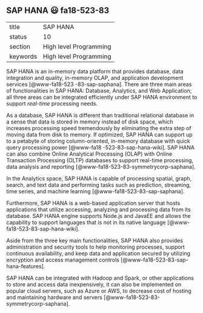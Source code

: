## SAP HANA :smiley: fa18-523-83

|          |                        |
| -------- | ---------------------- |
| title    | SAP HANA               | 
| status   | 10                     |
| section  | High level Programming |
| keywords | High level Programming |



SAP HANA is an in-memory data platform that provides database, data integration 
and quality, in-memory OLAP, and application development services [@www-fa18-523
-83-sap-saphana]. There are three main areas of functionalities in SAP HANA: 
Database, Analytics, and Web Application; all three areas can be integrated 
efficiently under SAP HANA environment to support *real-time* processing needs. 

As a database, SAP HANA is different than traditional relational database in a 
sense that data is stored in memory instead of disk space, which increases 
processing speed tremendously by eliminating the extra step of moving data from 
disk to memory. If optimized, SAP HANA can support up to a petabyte of storing 
column-oriented, in-memory database with quick query processing power [@www-fa18
-523-83-sap-hana-wiki]. SAP HANA can also combine Online Analytical Processing 
(OLAP) with Online Transaction Processing (OLTP) databases to support real-time 
processing, data analysis and reporting [@www-fa18-523-83-symmetrycorp-saphana]. 

In the Analytics space, SAP HANA is capable of processing spatial, graph, 
search, and text data and performing tasks such as prediction, streaming, time 
series, and machine learning [@www-fa18-523-83-sap-saphana].

Furthermore, SAP HANA is a web-based application server that hosts applications 
that utilize accessing, analyzing and processing data from its database. SAP 
HANA engine supports Node.js and JavaEE and allows the capability to support 
languages that is not in its native language [@www-fa18-523-83-sap-hana-wiki].

Aside from the three key main functionalities, SAP HANA also provides 
administration and security tools to help monitoring processes, support 
continuous availability, and keep data and application secured by utilizing 
encryption and access management controls [@www-fa18-523-83-sap-hana-features].

SAP HANA can be integrated with Hadoop and Spark, or other applications to store
 and access data inexpensively, it can also be implemented on popular cloud 
 servers, such as Azure or AWS, to decrease cost of hosting and maintaining 
 hardware and servers [@www-fa18-523-83-symmetrycorp-saphana].

